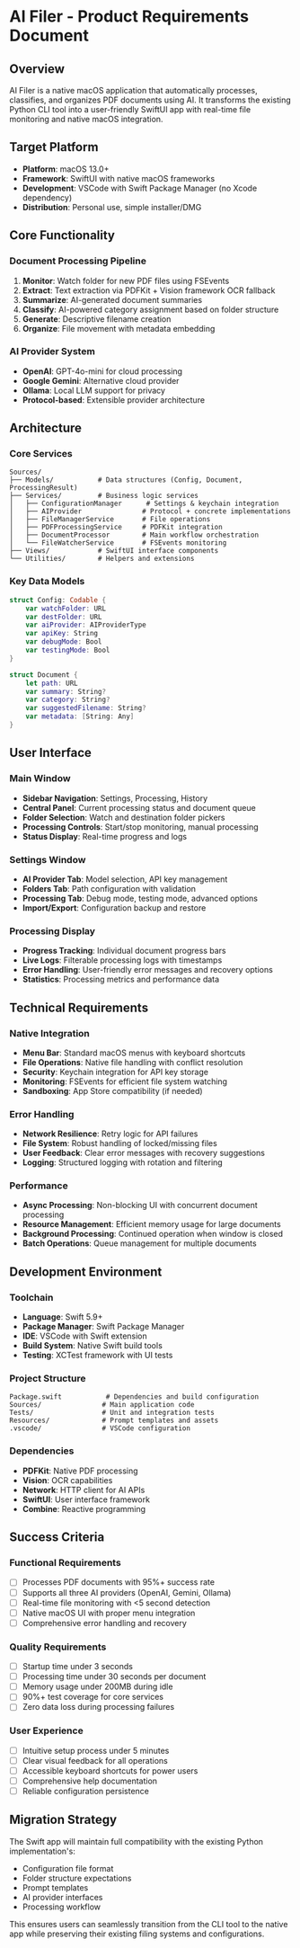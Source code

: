 # AI Filer - Product Requirements Document

## Overview

AI Filer is a native macOS application that automatically processes, classifies, and organizes PDF documents using AI. It transforms the existing Python CLI tool into a user-friendly SwiftUI app with real-time file monitoring and native macOS integration.

## Target Platform

- **Platform**: macOS 13.0+
- **Framework**: SwiftUI with native macOS frameworks
- **Development**: VSCode with Swift Package Manager (no Xcode dependency)
- **Distribution**: Personal use, simple installer/DMG

## Core Functionality

### Document Processing Pipeline

1. **Monitor**: Watch folder for new PDF files using FSEvents
2. **Extract**: Text extraction via PDFKit + Vision framework OCR fallback
3. **Summarize**: AI-generated document summaries
4. **Classify**: AI-powered category assignment based on folder structure
5. **Generate**: Descriptive filename creation
6. **Organize**: File movement with metadata embedding

### AI Provider System

- **OpenAI**: GPT-4o-mini for cloud processing
- **Google Gemini**: Alternative cloud provider
- **Ollama**: Local LLM support for privacy
- **Protocol-based**: Extensible provider architecture

## Architecture

### Core Services

```
Sources/
├── Models/           # Data structures (Config, Document, ProcessingResult)
├── Services/         # Business logic services
│   ├── ConfigurationManager      # Settings & keychain integration
│   ├── AIProvider               # Protocol + concrete implementations
│   ├── FileManagerService       # File operations
│   ├── PDFProcessingService     # PDFKit integration
│   ├── DocumentProcessor        # Main workflow orchestration
│   └── FileWatcherService       # FSEvents monitoring
├── Views/            # SwiftUI interface components
└── Utilities/        # Helpers and extensions
```

### Key Data Models

```swift
struct Config: Codable {
    var watchFolder: URL
    var destFolder: URL
    var aiProvider: AIProviderType
    var apiKey: String
    var debugMode: Bool
    var testingMode: Bool
}

struct Document {
    let path: URL
    var summary: String?
    var category: String?
    var suggestedFilename: String?
    var metadata: [String: Any]
}
```

## User Interface

### Main Window

- **Sidebar Navigation**: Settings, Processing, History
- **Central Panel**: Current processing status and document queue
- **Folder Selection**: Watch and destination folder pickers
- **Processing Controls**: Start/stop monitoring, manual processing
- **Status Display**: Real-time progress and logs

### Settings Window

- **AI Provider Tab**: Model selection, API key management
- **Folders Tab**: Path configuration with validation
- **Processing Tab**: Debug mode, testing mode, advanced options
- **Import/Export**: Configuration backup and restore

### Processing Display

- **Progress Tracking**: Individual document progress bars
- **Live Logs**: Filterable processing logs with timestamps
- **Error Handling**: User-friendly error messages and recovery options
- **Statistics**: Processing metrics and performance data

## Technical Requirements

### Native Integration

- **Menu Bar**: Standard macOS menus with keyboard shortcuts
- **File Operations**: Native file handling with conflict resolution
- **Security**: Keychain integration for API key storage
- **Monitoring**: FSEvents for efficient file system watching
- **Sandboxing**: App Store compatibility (if needed)

### Error Handling

- **Network Resilience**: Retry logic for API failures
- **File System**: Robust handling of locked/missing files
- **User Feedback**: Clear error messages with recovery suggestions
- **Logging**: Structured logging with rotation and filtering

### Performance

- **Async Processing**: Non-blocking UI with concurrent document processing
- **Resource Management**: Efficient memory usage for large documents
- **Background Processing**: Continued operation when window is closed
- **Batch Operations**: Queue management for multiple documents

## Development Environment

### Toolchain

- **Language**: Swift 5.9+
- **Package Manager**: Swift Package Manager
- **IDE**: VSCode with Swift extension
- **Build System**: Native Swift build tools
- **Testing**: XCTest framework with UI tests

### Project Structure

```
Package.swift           # Dependencies and build configuration
Sources/               # Main application code
Tests/                 # Unit and integration tests
Resources/             # Prompt templates and assets
.vscode/               # VSCode configuration
```

### Dependencies

- **PDFKit**: Native PDF processing
- **Vision**: OCR capabilities
- **Network**: HTTP client for AI APIs
- **SwiftUI**: User interface framework
- **Combine**: Reactive programming

## Success Criteria

### Functional Requirements

- [ ] Processes PDF documents with 95%+ success rate
- [ ] Supports all three AI providers (OpenAI, Gemini, Ollama)
- [ ] Real-time file monitoring with <5 second detection
- [ ] Native macOS UI with proper menu integration
- [ ] Comprehensive error handling and recovery

### Quality Requirements

- [ ] Startup time under 3 seconds
- [ ] Processing time under 30 seconds per document
- [ ] Memory usage under 200MB during idle
- [ ] 90%+ test coverage for core services
- [ ] Zero data loss during processing failures

### User Experience

- [ ] Intuitive setup process under 5 minutes
- [ ] Clear visual feedback for all operations
- [ ] Accessible keyboard shortcuts for power users
- [ ] Comprehensive help documentation
- [ ] Reliable configuration persistence

## Migration Strategy

The Swift app will maintain full compatibility with the existing Python implementation's:

- Configuration file format
- Folder structure expectations
- Prompt templates
- AI provider interfaces
- Processing workflow

This ensures users can seamlessly transition from the CLI tool to the native app while preserving their existing filing systems and configurations.
